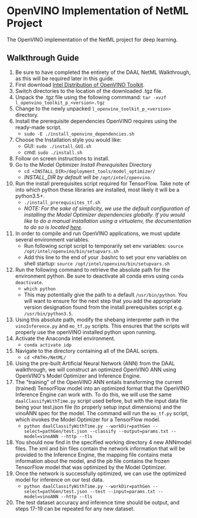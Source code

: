 # OpenVINO Implementation of NetML Project
The OpenVINO implementation of the NetML project for deep learning.

## Walkthrough Guide
1. Be sure to have completed the entirety of the DAAL NetML Walkthrough, as this will be required later in this guide.
2. First download [Intel Distribution of OpenVINO Toolkit](https://software.intel.com/en-us/openvino-toolkit/choose-download/free-download-linux).
3. Switch directories to the location of the downloaded .tgz file.
4. Unpack the .tgz file using the following commmand: `tar -xvzf l_openvino_toolkit_p_<version>.tgz`
5. Change to the newly unpacked `l_openvino_toolkit_p_<version>` directory.
6. Install the prerequisite dependencies OpenVINO requires using the ready-made script.
    - `sudo -E ./install_openvino_dependencies.sh`
7. Choose the Installation style you would like:
    - GUI: `sudo ./install_GUI.sh`
    - cmd: `sudo ./install.sh`
8. Follow on screen instructions to install.
9. Go to the Model Optimizer *Install Prerequisites* Directory
    - `cd <INSTALL_DIR>/deployment_tools/model_optimizer/`
    - *INSTALL_DIR by default will be `/opt/intel/openvino`.*
10. Run the install prerequisites script required for TensorFlow. Take note of into which python these libraries are installed, most likely it will be a python3.5+.
    - `./install_prerequisites_tf.sh`
    - *NOTE: For the sake of simplicity, we use the default configuration of installing the Model Optimizer dependencies globally. If you would like to do a manual installation using a virtualenv, the documentation to do so is located [here](https://docs.openvinotoolkit.org/latest/_docs_MO_DG_prepare_model_Config_Model_Optimizer.html).*
11. In order to compile and run OpenVINO applications, we must update several environment variables.
    - Run following script script to temporarily set env variables: `source /opt/intel/openvino/bin/setupvars.sh`
    - Add this line to the end of your .bashrc to set your env variables on shell startup: `source /opt/intel/openvino/bin/setupvars.sh`
12. Run the following command to retrieve the absolute path for the environment python. Be sure to deactivate all conda envs using `conda deactivate`.
    - `which python`
    - This may potentially give the path to a default `/usr/bin/python`. You will want to ensure for the next step that you add the appropriate version designation found from the install prerequisites script e.g. `/usr/bin/python3.5`.
13. Using this absolute path, modify the shebang interpreter path in the `vinoInference.py` and `mo_tf.py` scripts. This ensures that the scripts will properly use the openVINO installed python upon running.
14. Activate the Anaconda Intel environment.
    - `conda activate idp`
15. Navigate to the directory containing all of the DAAL scripts.
    - `cd <PATH>/NetML/`
16. Using the pre-built Artificial Neural Network (ANN) from the DAAL walkthrough, we will construct an optimized OpenVINO ANN using OpenVINO's Model Optimizer and Inference Engine.
17. The "training" of the OpenVINO ANN entails transforming the current (trained) TensorFlow model into an optimized format that the OpenVINO Inference Engine can work with. To do this, we will use the same `daalClassifyWithTime.py` script used before, but with the input data file being your test.json file (to properly setup input dimensions) and the vinoANN spec for the model. The command will run the `mo_tf.py` script, which invokes the Model Optimizer for a TensorFlow model.
    - `python daalClassifyWithTime.py --workDir=pathGen --select=pathGen/test.json --classify --output=params.txt --model=vinoANN --http --tls`
18. You should now find in the specified working directory 4 new ANNmodel files. The xml and bin files contain the network information that will be provided to the Inference Engine, the mapping file contains meta information about the model, and the pb file contains the frozen TensorFlow model that was optimized by the Model Optimizer.
19. Once the network is successfully optimized, we can use the optimized model for inference on our test data.
    - `python daalClassifyWithTime.py --workDir=pathGen --select=pathGen/test.json --test --input=params.txt --model=vinoANN --http --tls`
20. The test dataset accuracy and inference time should be output, and steps 17-19 can be repeated for any new dataset.

